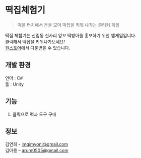 # 떡집체험기
> 떡을 터치해서 돈을 모아 떡집을 키워 나가는 클리커 게임

<!-- [![NPM Version][npm-image]][npm-url]
[![Build Status][travis-image]][travis-url]
[![Downloads Stats][npm-downloads]][npm-url] -->

떡집 체험기는 신림동 신사리 잉꼬 떡방아를 홍보하기 위한 앱게임입니다.  <br>
클릭해서 떡집을 키워나가보세요!<br>
[원스토어](https://m.onestore.co.kr/mobilepoc/apps/appsDetail.omp?prodId=0000752462)에서 다운받을 수 있습니다.


## 개발 환경
언어 : C#<br>
툴 : Unity<br>

## 기능
1. 클릭으로 떡과 도구 구매

## 정보

김연희 - imgimyoni@gmail.com <br>
김아름 – arum0505@gmail.com<br>
